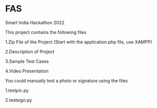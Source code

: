 # FAS

Smart India Hackathon 2022

This project contains the following files

1.Zip File of the Project (Start with the application.php file, use XAMPP)

2.Description of Project

3.Sample Test Cases

4.Video Presentation

You could manually test a photo or signature using the files

1.testpic.py

2.testsign.py
